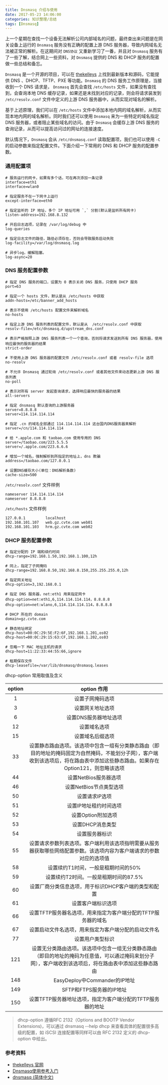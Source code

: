 ```yaml
---
title: Dnsmasq 介绍与使用
date: 2017-05-23 14:06:00
categories: 知识整理/总结
tags: [Dnsmasq]
---
```


上一个星期在查找一个设备无法解析公司内部域名的问题，最终查出来问题是在网关设备上运行的 `Dnsmasq` 服务没有正确的配置上游 DNS 服务器，导致内网域名无法被正常的解析。在这期间对 `DNS协议` 又重新学习了一番，并且对 `Dnsmasq` 服务有了一些了解，结合网上一些资料，对 `Dnsmasq` 提供的 DNS 和 DHCP 服务的配置做一些总结和备忘。

`Dnsmasq`  是一个开源的项目，可以在 [thekelleys](http://www.thekelleys.org.uk/dnsmasq/doc.html) 上找到最新版本和源码，它能提供 DNS 、DHCP、TFTP、PXE 等功能。`Dnsmasq` 的 DNS 服务工作原理是，当接收到一个 DNS 请求是， `Dnsmasq` 首先会查找 `/etc/hosts` 文件，如果没有查找到，会查询本地 DNS 缓存记录，如果还是未找到对应的记录，则会将请求装发到 `/etc/resolv.conf` 文件中定义的上游 DNS 服务器中，从而实现对域名的解析。

基于上述原理，我们可以在 `/etc/hosts` 文件中添加本地内网的域名解析，从而实现本地内网的域名解析。同时我们还可以使用 `Dnsmasq` 来为一些特定的域名指定 DNS 服务器，或者阻止某些域名的访问。由于 `Dnsmasq` 会缓存上游 DNS 服务的查询记录，从而可以提高访问过的网址的连接速度。

默认情况下，`Dnsmasq` 会从 `/etc/dnsmasq.conf` 读取配置项，我们也可以使用 `-C` 的启动参数来指定配置文件。下面介绍一下常用的 DNS 和 DHCP 服务的配置参数。

<!--more-->

### 通用配置项

```
# 服务运行的网卡，如果有多个话，可在再次添加一条记录
interface=eth1
interface=wlan0

# 指定服务不在一下网卡上运行
except-interface=eth0

# 指定监听的 IP 地址，多个 IP 地址可用 `,` 分割(默认是监听所有网卡)
listen-address=192.168.8.132

# 开启日志选项，记录在 /var/log/debug 中
log-queries
  
# 指定日志文件的路径，路径必须存在，否则会导致服务启动失败
log-facility=/var/log/dnsmasq.log
 
# 异步log，缓解阻塞。
log-async=20
```

###  DNS 服务配置参数

```
# 指定 DNS 服务的端口，设置为 0 表示关闭 DNS 服务，只使用 DHCP 服务
port=63

# 指定一个 hosts 文件，默认是从 /etc/hosts 中获取
addn-hosts=/etc/banner_add_hosts

# 表示不使用 /etc/hosts 配置文件来解析域名
no-hosts

# 指定上游 DNS 服务列表的配置文件，默认是从  /etc/resolv.conf 中获取
resolv-file=/etc/dnsmasq.d/upstream_dns.conf

# 表示严格按照上游 DNS 服务列表一个一个查询，否则将请求发送到所有 DNS 服务器，使用响应最快的服务器的结果
strict-order

# 不使用上游 DNS 服务器的配置文件 /etc/resolv.conf 或者 resolv-file 选项
no-resolv

# 不允许 Dnsmasq 通过轮询 /etc/resolv.conf 或者其他文件来动态更新上游 DNS 服务列表
no-poll

# 表示对所有 server 发起查询请求，选择响应最快的服务器的结果
all-servers

# 指定 dnsmasq 默认查询的上游服务器
server=8.8.8.8
server=114.114.114.114

# 指定 .cn 的域名全部通过 114.114.114.114 这台国内DNS服务器来解析
server=/cn/114.114.114.114

# 给 *.apple.com 和 taobao.com 使用专用的 DNS
server=/taobao.com/223.5.5.5
server=/.apple.com/223.6.6.6

# 增加一个域名，强制解析到所指定的地址上，dns 欺骗
address=/taobao.com/127.0.0.1

# 设置DNS缓存大小(单位：DNS解析条数)
cache-size=500
```

`/etc/resolv.conf` 文件样例

```
nameserver 114.114.114.114
nameserver 8.8.8.8
```

`/etc/hosts` 文件样例

```
127.0.0.1         localhost 
192.168.101.107   web.gz.cvte.com web01
192.168.101.103   hrm.gz.cvte.com web02
```

### DHCP 服务配置参数

```
# 指定分配的 IP 端和续约时间
dhcp-range=192.168.1.50,192.168.1.100,12h

# 同上，指定了子网掩码
dhcp-range=192.168.8.50,192.168.8.150,255.255.255.0,12h

# 指定网关地址
dhcp-option=3,192.168.0.1

# 指定 DNS 服务器，net:eth1 用来指定网卡
dhcp-option=net:eth1,6,114.114.114.114，8.8.8.8
dhcp-option=net:wlano,6,114.114.114.114，8.8.8.8

# DHCP 所在的 domain
domain=gz.cvte.com

# 静态地址绑定
dhcp-host=00:0C:29:5E:F2:6F,192.168.1.201,os02
dhcp-host=00:0C:29:15:63:CF,192.168.1.202,os03

# 忽略一下 MAC 地址主机的请求
dhcp-host=11:22:33:44:55:66,ignore

# 租期保存文件
dhcp-leasefile=/var/lib/dnsmasq/dnsmasq.leases
```

dhcp-option 常用取值及含义

| option | option 作用 |
| :--: | :--: |
| 1 | 设置子网掩码选项 |
| 3 | 设置网关地址选项 |
| 6 | 设置DNS服务器地址选项 |
| 12 | 设置域名选项 |
| 15 | 设置域名后缀选项 |
| 33 | 设置静态路由选项。该选项中包含一组有分类静态路由（即目的地址的掩码固定为自然掩码，不能划分子网），客户端收到该选项后，将在路由表中添加这些静态路由。如果存在Option121，则忽略该选项 |
| 44 | 设置NetBios服务器选项 |
| 46 | 设置NetBios节点类型选项 |
| 50 | 设置请求IP选项 |
| 51 | 设置IP地址租约时间选项 |
| 52 | 设置Option附加选项 |
| 53 | 设置DHCP消息类型 |
| 54 | 设置服务器标识 |
| 55 | 设置请求参数列表选项。客户端利用该选项指明需要从服务器获取哪些网络配置参数。该选项内容为客户端请求的参数对应的选项值 |
| 58 | 设置续约T1时间，一般是租期时间的50% |
| 59 | 设置续约T2时间。一般是租期时间的87.5% |
| 60 | 设置厂商分类信息选项，用于标识DHCP客户端的类型和配置 |
| 61 | 设置客户端标识选项 |
| 66 | 设置TFTP服务器名选项，用来指定为客户端分配的TFTP服务器的域名 |
| 67 | 设置启动文件名选项，用来指定为客户端分配的启动文件名 |
| 77 | 设置用户类型标识 |
| 121 | 设置无分类路由选项。该选项中包含一组无分类静态路由（即目的地址的掩码为任意值，可以通过掩码来划分子网），客户端收到该选项后，将在路由表中添加这些静态路由 |
| 148 | EasyDeploy中Commander的IP地址 |
| 149 | SFTP和FTPS服务器的IP地址 |
| 150 | 设置TFTP服务器地址选项，指定为客户端分配的TFTP服务器的地址 |

> dhcp-option 遵循RFC 2132（Options and BOOTP Vendor Extensions)，可以通过 dnsmasq --help dhcp 来查看具体的配置很多高级的配置，如 iSCSI 连接配置等同样可以由 RFC 2132 定义的 dhcp-option 中给出。

### 参考资料

* [thekelleys 官网](http://www.thekelleys.org.uk/dnsmasq/docs/dnsmasq-man.html)
* [Dnsmasq使用参考入门](http://www.freeoa.net/osuport/servap/dnsmasq-use-intro-refer_2480.html)
* [dnsmasq (简体中文)](https://wiki.archlinux.org/index.php/Dnsmasq_%28%E7%AE%80%E4%BD%93%E4%B8%AD%E6%96%87%29#DHCP_.E6.9C.8D.E5.8A.A1.E5.99.A8.E8.AE.BE.E7.BD.AE)